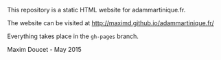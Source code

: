 This repository is a static HTML website for adammartinique.fr.

The website can be visited at http://maximd.github.io/adammartinique.fr/

Everything takes place in the `gh-pages` branch.

Maxim Doucet - May 2015
